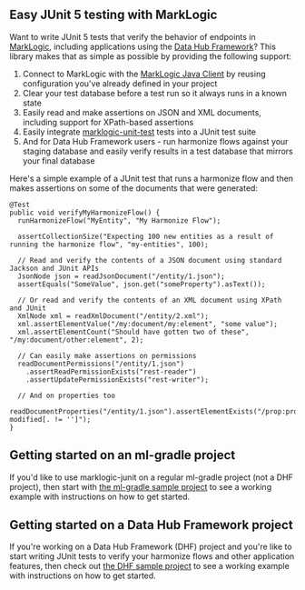 ## Easy JUnit 5 testing with MarkLogic

Want to write JUnit 5 tests that verify the behavior of endpoints in [MarkLogic](https://www.marklogic.com/), 
including applications using the [Data Hub Framework](https://marklogic.github.io/marklogic-data-hub/)? 
This library makes that as simple as possible by providing the following support:

1. Connect to MarkLogic with the [MarkLogic Java Client](https://developer.marklogic.com/products/java) by reusing
configuration you've already defined in your project
1. Clear your test database before a test run so it always runs in a known state
1. Easily read and make assertions on JSON and XML documents, including support for XPath-based assertions
1. Easily integrate [marklogic-unit-test](https://github.com/marklogic-community/marklogic-unit-test) tests into a JUnit test suite
1. And for Data Hub Framework users - run harmonize flows against your staging database and easily verify results in a test database that mirrors your final database

Here's a simple example of a JUnit test that runs a harmonize flow and then makes assertions on some of the documents that 
were generated:

    @Test
    public void verifyMyHarmonizeFlow() {
      runHarmonizeFlow("MyEntity", "My Harmonize Flow");
      
      assertCollectionSize("Expecting 100 new entities as a result of running the harmonize flow", "my-entities", 100);
      
      // Read and verify the contents of a JSON document using standard Jackson and JUnit APIs
      JsonNode json = readJsonDocument("/entity/1.json");
      assertEquals("SomeValue", json.get("someProperty").asText());
      
      // Or read and verify the contents of an XML document using XPath and JUnit      
      XmlNode xml = readXmlDocument("/entity/2.xml");
      xml.assertElementValue("/my:document/my:element", "some value");
      xml.assertElementCount("Should have gotten two of these", "/my:document/other:element", 2);
      
      // Can easily make assertions on permissions
      readDocumentPermissions("/entity/1.json")
        .assertReadPermissionExists("rest-reader")
        .assertUpdatePermissionExists("rest-writer");
      
      // And on properties too
      readDocumentProperties("/entity/1.json").assertElementExists("/prop:properties/prop:last-modified[. != '']");
    }

## Getting started on an ml-gradle project

If you'd like to use marklogic-junit on a regular ml-gradle project (not a DHF project), then 
start with [the ml-gradle sample project](https://github.com/rjrudin/marklogic-junit/tree/master/examples/simple-ml-gradle) 
to see a working example with instructions on how to get started. 

## Getting started on a Data Hub Framework project

If you're working on a Data Hub Framework (DHF) project and you're like to start writing JUnit tests to verify your
harmonize flows and other application features, then check out [the DHF sample project](https://github.com/rjrudin/marklogic-junit/tree/master/examples/simple-dhf) to
see a working example with instructions on how to get started.

